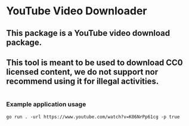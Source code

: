 # YouTube Video Downloader
## This package is a YouTube video download package.
## This tool is meant to be used to download CC0 licensed content, we do not support nor recommend using it for illegal activities.
#
### Example application usage
```
go run . -url https://www.youtube.com/watch?v=K06NrPp61cg -p true
```